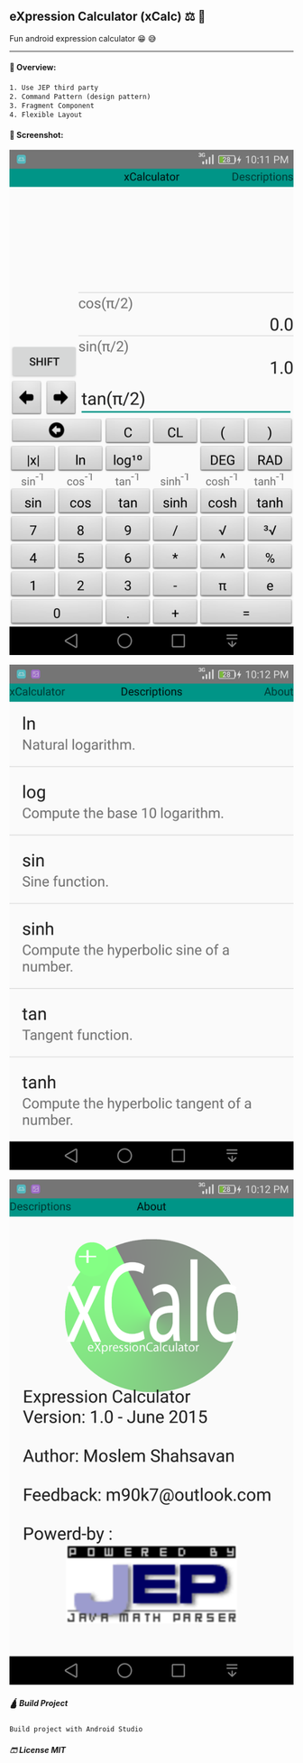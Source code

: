 ## eXpression Calculator (xCalc) ⚖ 🐉

Fun android expression calculator 😁 😅

---

#### 🐨 Overview: 

    1. Use JEP third party
    2. Command Pattern (design pattern)
    3. Fragment Component
    4. Flexible Layout

#### 🎨 Screenshot:

![XCalc Screenshot](Screenshot/Screenshot_2019-12-29-22-11-53.png "Logo Title Text 1")

![XCalc Screenshot](Screenshot/Screenshot_2019-12-29-22-12-08.png "Logo Title Text 1")

![XCalc Screenshot](Screenshot/Screenshot_2019-12-29-22-12-23.png "Logo Title Text 1")

##### 🛕 Build Project

    Build project with Android Studio

##### 🩳 License MIT